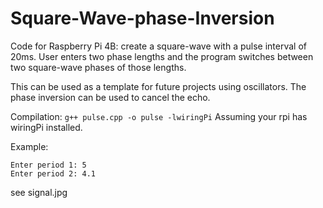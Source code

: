 # Square-Wave-phase-Inversion
Code for Raspberry Pi 4B: create a square-wave with a pulse interval of 20ms. User enters two phase lengths and the program switches between two square-wave phases of those lengths.

This can be used as a template for future projects using oscillators. The phase inversion can be used to cancel the echo.

Compilation:
```g++ pulse.cpp -o pulse -lwiringPi```
Assuming your rpi has wiringPi installed.

Example: 
```
Enter period 1: 5
Enter period 2: 4.1
```
see signal.jpg
